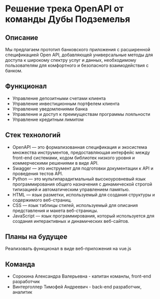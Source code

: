 # Решение трека OpenAPI от команды Дубы Подземелья
## Описание
Мы предлагаем прототип банковского приложения с расширенной спецификацией Open API, добавляющей универсальные методы для доступа к широкому спектру услуг и данных, необходимому пользователям для комфортного и безопасного взаимодействия с банком.
## Функционал
- Управление депозитными счетами клиента
- Управление инвестиционным портфелем клиента
- Управление уведомлениями банка
- Управление и доступ к преимуществам программы лояльности
- Управление кредитным лимитом
## Стек технологий
- OpenAPI — это формализованная спецификация и экосистема множества инструментов, предоставляющая интерфейс между front-end системами, кодом библиотек низкого уровня и коммерческими решениями в виде API.
- Swagger — это инструмент для подготовки документации к API и проведения тестов API.
- Python — это мультипарадигмальный высокоуровневый язык программирования общего назначения с динамической строгой типизацией и автоматическим управлением памятью.
- HTML  — язык разметки, используемый для создания структуры и содержимого веб-страниц.
- CSS — язык таблицы стилей, используемый для описания представления и макета веб-страницы.
- JavaScript — язык программирования, который используется для создания интерактивных и динамических веб-сайтов.
## Планы на будущее
Реализовать функционал в виде веб-приложения на vue.js
## Команда
- Сорокина Александра Валерьевна - капитан команлы, front-end разработчик
- Винтерголлер Тимофей Андреевич - back-end разработчик, аналитик

